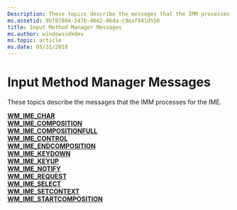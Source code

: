 ```yaml
---
Description: These topics describe the messages that the IMM processes for the IME.
ms.assetid: 9bf07804-247b-46e2-86da-c9eaf841d556
title: Input Method Manager Messages
ms.author: windowssdkdev
ms.topic: article
ms.date: 05/31/2018
---
```


# Input Method Manager Messages

These topics describe the messages that the IMM processes for the IME.

<dl>

[**WM\_IME\_CHAR**](wm-ime-char.md)  
[**WM\_IME\_COMPOSITION**](wm-ime-composition.md)  
[**WM\_IME\_COMPOSITIONFULL**](wm-ime-compositionfull.md)  
[**WM\_IME\_CONTROL**](wm-ime-control.md)  
[**WM\_IME\_ENDCOMPOSITION**](wm-ime-endcomposition.md)  
[**WM\_IME\_KEYDOWN**](wm-ime-keydown.md)  
[**WM\_IME\_KEYUP**](wm-ime-keyup.md)  
[**WM\_IME\_NOTIFY**](wm-ime-notify.md)  
[**WM\_IME\_REQUEST**](wm-ime-request.md)  
[**WM\_IME\_SELECT**](wm-ime-select.md)  
[**WM\_IME\_SETCONTEXT**](wm-ime-setcontext.md)  
[**WM\_IME\_STARTCOMPOSITION**](wm-ime-startcomposition.md)  
</dl>

 

 



